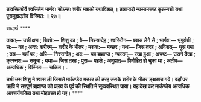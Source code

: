 **तावच्छिशोर्वै श्वसितेन भार्गव:** **सोऽन्त: शरीरं मशको यथाविशत् ।** **तत्राप्यदो न्यस्तमचष्ट कृत्स्नशो** **यथा पुरामुह्यदतीव विस्मित: ॥ २७॥** 

शब्दार्थ **** 

**तावत्—** **उसी क्षण** **; शिशो:—** **शिशु का** **; वै—** **निस्सन्देह** **; श्वसितेन—** **श्वास लेने से** **; भार्गव:—** **भृगुवंशी** **; स:—** **वह** **; अन्त:** **शरीरम्—** **शरीर के भीतर** **; मशक:—** **मच्छर** **; यथा—** **जिस तरह** **; अविशत्—** **घुस गया** **; तत्र—** **वहाँ पर** **; अपि—** **निस्सन्देह** **;** **अद:—** **यह ब्रह्माण्ड** **; न्यस्तम्—** **रखा हुआ** **; अचष्ट—** **उसने देखा** **; कृत्स्नश:—** **समूचा** **; यथा—** **जिस तरह** **; पुरा—** **पहले** **;** **अमुह्यत्—** **विमोहित हो चुका था** **; अतीव—** **अत्यधिक** **; विस्मित:—** **चकित।** **.** 

**तभी उस शिशु ने श्वास ली जिससे मार्कण्डेय मच्छर की तरह उसके शरीर के भीतर** **ङ्क्षखच गये। वहाँ पर ऋषि ने सश्पूर्ण ब्रह्माण्ड को प्रलय के पूर्व की स्थिति में सुव्यवस्थित** **पाया। यह देख कर मार्कण्डेय अत्यधिक आश्चर्यचकित तथा मोहग्रस्त हो गए।** **** 